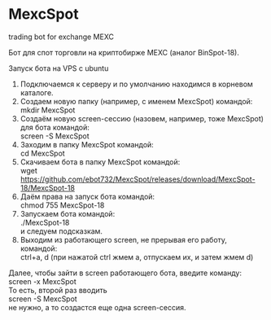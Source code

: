 # MexcSpot
trading bot for exchange MEXC 


Бот для спот торговли на криптобирже MEXC (аналог BinSpot-18).

Запуск бота на VPS с ubuntu
1. Подключаемся к серверу и по умолчанию находимся в корневом каталоге.
2. Создаем новую папку (например, с именем MexcSpot) командой:  
mkdir MexcSpot
3. Создаём новую screen-сессию (назовем, например, тоже MexcSpot) для  бота командой:  
screen -S MexcSpot
4. Заходим в папку MexcSpot командой:  
cd MexcSpot
5. Скачиваем бота в папку MexcSpot командой:  
wget https://github.com/ebot732/MexcSpot/releases/download/MexcSpot-18/MexcSpot-18
6. Даём права на запуск бота командой:  
chmod 755 MexcSpot-18
7. Запускаем  бота командой:  
./MexcSpot-18  
и следуем подсказкам.
8. Выходим из работающего screen, не прерывая его работу, командой:  
ctrl+a, d (при нажатой ctrl жмем а, отпускаем их, и затем жмем d)

Далее, чтобы зайти в screen работающего бота, введите команду:  
screen -x MexcSpot  
То есть, второй раз вводить  
screen -S MexcSpot  
не нужно, а то создастся еще одна screen-сессия.
